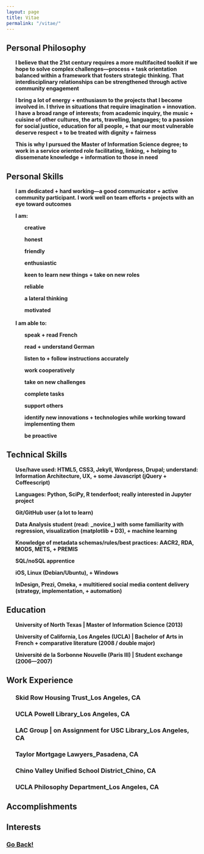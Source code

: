 ```yaml
---
layout: page
title: Vitae
permalink: "/vitae/"
---
```


## <i class="fa fa-compass fa-lg"></i>  Personal Philosophy

<ul>
  <i class="fa fa-angle-double-right fa-lg"></i>  <strong>I believe that the 21st century requires a more multifacited toolkit if we hope to solve complex challenges&#8212;process + task orientation balanced within a framework that fosters strategic thinking.  That interdisciplinary relationships can be strengthened through active community engagement</strong>
</ul>
<ul>
  <i class="fa fa-angle-double-right fa-lg"></i>  <strong>I bring a lot of energy + enthusiasm to the projects that I become involved in.  I thrive in situations that require imagination + innovation.  I have a broad range of interests; from academic inquiry, the music + cuisine of other cultures, the arts, travelling, languages; to a passion for social justice, education for all people, + that our most vulnerable deserve respect + to be treated with dignity + fairness</strong>
</ul>
<ul>
  <i class="fa fa-angle-double-right fa-lg"></i>  <strong>This is why I pursued the Master of Information Science degree; to work in a service oriented role facilitating, linking, + helping to dissemenate knowledge + information to those in need</strong>
</ul>

## <i class="fa fa-magic fa-lg"></i>  Personal Skills

<ul>
  <i class="fa fa-angle-double-right fa-lg"></i>  <strong>I am dedicated + hard working&#8212;a good communicator + active community participant.  I work well on team efforts + projects with an eye toward outcomes</strong>
</ul>
<ul>
  <i class="fa fa-angle-double-right fa-lg"></i>  <strong>I am:</strong>
  <ul>
  <i class="fa fa-long-arrow-right fa-lg"></i>  <strong>creative</strong>
  </ul>
  <ul>
  <i class="fa fa-long-arrow-right fa-lg"></i>  <strong>honest</strong>
  </ul>
  <ul>
  <i class="fa fa-long-arrow-right fa-lg"></i>  <strong>friendly</strong>
  </ul>
  <ul>
  <i class="fa fa-long-arrow-right fa-lg"></i>  <strong>enthusiastic</strong>
  </ul>
  <ul>
  <i class="fa fa-long-arrow-right fa-lg"></i>  <strong>keen to learn new things + take on new roles</strong>
  </ul>
  <ul>
  <i class="fa fa-long-arrow-right fa-lg"></i>  <strong>reliable</strong>
  </ul>
  <ul>
  <i class="fa fa-long-arrow-right fa-lg"></i>  <strong>a lateral thinking</strong>
  </ul>
  <ul>
  <i class="fa fa-long-arrow-right fa-lg"></i>  <strong>motivated</strong>
  </ul>
<br>
  <i class="fa fa-angle-double-right fa-lg"></i>  <strong>I am able to:</strong>
  <ul>
  <i class="fa fa-long-arrow-right fa-lg"></i>  <strong>speak + read French</strong>
  </ul>
  <ul>
  <i class="fa fa-long-arrow-right fa-lg"></i>  <strong>read + understand German</strong>
  </ul>
  <ul>
  <i class="fa fa-long-arrow-right fa-lg"></i>  <strong>listen to + follow instructions accurately</strong>
  </ul>
  <ul>
  <i class="fa fa-long-arrow-right fa-lg"></i>  <strong>work cooperatively</strong>
  </ul>
  <ul>
  <i class="fa fa-long-arrow-right fa-lg"></i>  <strong>take on new challenges</strong>
  </ul>
  <ul>
  <i class="fa fa-long-arrow-right fa-lg"></i>  <strong>complete tasks</strong>
  </ul>
  <ul>
  <i class="fa fa-long-arrow-right fa-lg"></i>  <strong>support others</strong>
  </ul>
  <ul>
  <i class="fa fa-long-arrow-right fa-lg"></i>  <strong>identify new innovations + technologies while working toward implementing them</strong>
  </ul>
  <ul>
  <i class="fa fa-long-arrow-right fa-lg"></i>  <strong>be proactive</strong>
  </ul>
</ul>

## <i class="fa fa-code fa-lg"></i>  Technical Skills

<ul>
  <i class="fa fa-angle-double-right fa-lg"></i>  <strong>Use/have used: HTML5, CSS3, Jekyll, Wordpress, Drupal; understand: Information Architecture, UX, + some Javascript (jQuery + Coffeescript)</strong>
</ul>
<ul>
  <i class="fa fa-angle-double-right fa-lg"></i>  <strong>Languages: Python, SciPy, R tenderfoot; really interested in Jupyter project</strong>
</ul>
<ul>
  <i class="fa fa-angle-double-right fa-lg"></i>  <strong>Git/GitHub user (a lot to learn)</strong>
</ul>
<ul>
  <i class="fa fa-angle-double-right fa-lg"></i>  <strong>Data Analysis student (read: _novice_) with some familiarity with regression, visualization (matplotlib + D3), + machine learning</strong>
</ul>
<ul>
  <i class="fa fa-angle-double-right fa-lg"></i>  <strong>Knowledge of metadata schemas/rules/best practices: AACR2, RDA, MODS, METS, + PREMIS</strong>
</ul>
<ul>
  <i class="fa fa-angle-double-right fa-lg"></i>  <strong>SQL/noSQL apprentice</strong>
</ul>
<ul>
  <i class="fa fa-angle-double-right fa-lg"></i>  <strong>iOS, Linux (Debian/Ubuntu), + Windows</strong>
</ul>
<ul>
  <i class="fa fa-angle-double-right fa-lg"></i>  <strong>InDesign, Prezi, Omeka, + multitiered social media content delivery (strategy, implementation, + automation)</strong>
</ul>

## <i class="fa fa-graduation-cap fa-lg"></i>  Education

<ul>  
  <i class="fa fa-angle-double-right fa-lg"></i>  <strong>University of North Texas | Master of Information Science (2013)</strong>
</ul>
<ul>
  <i class="fa fa-angle-double-right fa-lg"></i>  <strong>University of California, Los Angeles (UCLA) | Bachelor of Arts in French + comparative literature (2008 / double major)</strong>
</ul>
<ul>
  <i class="fa fa-angle-double-right fa-lg"></i>  <strong>Universit&#233; de la Sorbonne Nouvelle (Paris III) | Student exchange (2006&#8212;2007)</strong>
</ul>

## <i class="fa fa-institution fa-lg"></i>  Work Experience

<ul>  
  <h3>Skid Row Housing Trust_Los Angeles, CA</h3>
  <ul>
  <i class="fa fa-angle-double-right fa-lg"></i>  <strong></strong>
  </ul>
  <ul>
  <i class="fa fa-angle-double-right fa-lg"></i>  <strong></strong>
  </ul>
  <ul>
  <i class="fa fa-angle-double-right fa-lg"></i>  <strong></strong>
  </ul>
  <ul>
  <i class="fa fa-angle-double-right fa-lg"></i>  <strong></strong>
  </ul>
  <ul>
  <i class="fa fa-angle-double-right fa-lg"></i>  <strong></strong>
  </ul>
  <ul>
  <i class="fa fa-angle-double-right fa-lg"></i>  <strong></strong>
  </ul>
  <ul>
  <i class="fa fa-angle-double-right fa-lg"></i>  <strong></strong>
  </ul>
  <ul>
  <i class="fa fa-angle-double-right fa-lg"></i>  <strong></strong>
  </ul>
</ul>
<ul>
  <h3>UCLA Powell Library_Los Angeles, CA</h3>
  <ul>
  <i class="fa fa-angle-double-right fa-lg"></i>  <strong></strong>
  </ul>
  <ul>
  <i class="fa fa-angle-double-right fa-lg"></i>  <strong></strong>
  </ul>
  <ul>
  <i class="fa fa-angle-double-right fa-lg"></i>  <strong></strong>
  </ul>
  <ul>
  <i class="fa fa-angle-double-right fa-lg"></i>  <strong></strong>
  </ul>
  <ul>
  <i class="fa fa-angle-double-right fa-lg"></i>  <strong></strong>
  </ul>
  <ul>
  <i class="fa fa-angle-double-right fa-lg"></i>  <strong></strong>
  </ul>
  <ul>
  <i class="fa fa-angle-double-right fa-lg"></i>  <strong></strong>
  </ul>
  <ul>
  <i class="fa fa-angle-double-right fa-lg"></i>  <strong></strong>
  </ul>
</ul>
<ul>
  <h3>LAC Group | on Assignment for USC Library_Los Angeles, CA</h3>
  <ul>
  <i class="fa fa-angle-double-right fa-lg"></i>  <strong></strong>
  </ul>
  <ul>
  <i class="fa fa-angle-double-right fa-lg"></i>  <strong></strong>
  </ul>
  <ul>
  <i class="fa fa-angle-double-right fa-lg"></i>  <strong></strong>
  </ul>
  <ul>
  <i class="fa fa-angle-double-right fa-lg"></i>  <strong></strong>
  </ul>
  <ul>
  <i class="fa fa-angle-double-right fa-lg"></i>  <strong></strong>
  </ul>
  <ul>
  <i class="fa fa-angle-double-right fa-lg"></i>  <strong></strong>
  </ul>
  <ul>
  <i class="fa fa-angle-double-right fa-lg"></i>  <strong></strong>
  </ul>
  <ul>
  <i class="fa fa-angle-double-right fa-lg"></i>  <strong></strong>
  </ul>
</ul>
<ul>
  <h3>Taylor Mortgage Lawyers_Pasadena, CA</h3>
  <ul>
  <i class="fa fa-angle-double-right fa-lg"></i>  <strong></strong>
  </ul>
  <ul>
  <i class="fa fa-angle-double-right fa-lg"></i>  <strong></strong>
  </ul>
  <ul>
  <i class="fa fa-angle-double-right fa-lg"></i>  <strong></strong>
  </ul>
  <ul>
  <i class="fa fa-angle-double-right fa-lg"></i>  <strong></strong>
  </ul>
  <ul>
  <i class="fa fa-angle-double-right fa-lg"></i>  <strong></strong>
  </ul>
  <ul>
  <i class="fa fa-angle-double-right fa-lg"></i>  <strong></strong>
  </ul>
  <ul>
  <i class="fa fa-angle-double-right fa-lg"></i>  <strong></strong>
  </ul>
  <ul>
  <i class="fa fa-angle-double-right fa-lg"></i>  <strong></strong>
  </ul>
</ul>
<ul>
  <h3>Chino Valley Unified School District_Chino, CA</h3>
  <ul>
  <i class="fa fa-angle-double-right fa-lg"></i>  <strong></strong>
  </ul>
  <ul>
  <i class="fa fa-angle-double-right fa-lg"></i>  <strong></strong>
  </ul>
  <ul>
  <i class="fa fa-angle-double-right fa-lg"></i>  <strong></strong>
  </ul>
  <ul>
  <i class="fa fa-angle-double-right fa-lg"></i>  <strong></strong>
  </ul>
  <ul>
  <i class="fa fa-angle-double-right fa-lg"></i>  <strong></strong>
  </ul>
  <ul>
  <i class="fa fa-angle-double-right fa-lg"></i>  <strong></strong>
  </ul>
  <ul>
  <i class="fa fa-angle-double-right fa-lg"></i>  <strong></strong>
  </ul>
  <ul>
  <i class="fa fa-angle-double-right fa-lg"></i>  <strong></strong>
  </ul>
</ul>
<ul>
  <h3>UCLA Philosophy Department_Los Angeles, CA</h3>
  <ul>
  <i class="fa fa-angle-double-right fa-lg"></i>  <strong></strong>
  </ul>
  <ul>
  <i class="fa fa-angle-double-right fa-lg"></i>  <strong></strong>
  </ul>
  <ul>
  <i class="fa fa-angle-double-right fa-lg"></i>  <strong></strong>
  </ul>
  <ul>
  <i class="fa fa-angle-double-right fa-lg"></i>  <strong></strong>
  </ul>
  <ul>
  <i class="fa fa-angle-double-right fa-lg"></i>  <strong></strong>
  </ul>
  <ul>
  <i class="fa fa-angle-double-right fa-lg"></i>  <strong></strong>
  </ul>
  <ul>
  <i class="fa fa-angle-double-right fa-lg"></i>  <strong></strong>
  </ul>
  <ul>
  <i class="fa fa-angle-double-right fa-lg"></i>  <strong></strong>
  </ul>
</ul>

## <i class="fa fa-trophy fa-lg"></i>  Accomplishments

<ul>  
  <i class="fa fa-angle-double-right fa-lg"></i>
</ul>
<ul>
  <i class="fa fa-angle-double-right fa-lg"></i>
</ul>

## <i class="fa fa-child fa-lg"></i>  Interests

<ul>
  <i class="fa fa-angle-double-right fa-lg"></i>
</ul>
<ul>
  <i class="fa fa-angle-double-right fa-lg"></i>
</ul>
<ul>
  <i class="fa fa-angle-double-right fa-lg"></i>
</ul>
<ul>
  <i class="fa fa-angle-double-right fa-lg"></i>
</ul>

### <a class="page-link" href="/">Go Back!</a>
